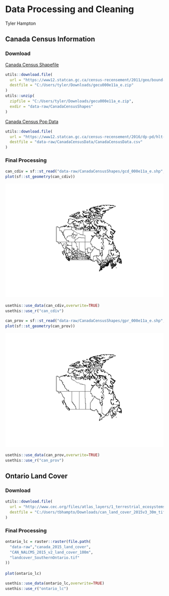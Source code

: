 Data Processing and Cleaning
================
Tyler Hampton

## Canada Census Information

### Download

[Canada Census
Shapefile](https://open.canada.ca/data/en/dataset/5be03a46-8504-40a7-a96c-af195bae0428)

``` r
utils::download.file(
  url = "https://www12.statcan.gc.ca/census-recensement/2011/geo/bound-limit/files-fichiers/gecu000e11a_e.zip",
  destfile = "C:/Users/tyler/Downloads/gecu000e11a_e.zip"
)
utils::unzip(
  zipfile = "C:/Users/tyler/Downloads/gecu000e11a_e.zip",
  exdir = "data-raw/CanadaCensusShapes"
)
```

[Canada Census Pop
Data](https://open.canada.ca/data/en/dataset/ece81c43-aa4e-41ef-86c2-3835eb5aa95c)

``` r
utils::download.file(
  url = "https://www12.statcan.gc.ca/census-recensement/2016/dp-pd/hlt-fst/pd-pl/Tables/CompFile.cfm?Lang=Eng&T=701&OFT=FULLCSV",
  destfile = "data-raw/CanadaCensusData/CanadaCensusData.csv"
)
```

### Final Processing

``` r
can_cdiv = sf::st_read("data-raw/CanadaCensusShapes/gcd_000e11a_e.shp",quiet=TRUE)
plot(sf::st_geometry(can_cdiv))
```

![](Data_Processing_files/figure-gfm/unnamed-chunk-3-1.png)<!-- -->

``` r
usethis::use_data(can_cdiv,overwrite=TRUE)
usethis::use_r("can_cdiv")
```

``` r
can_prov = sf::st_read("data-raw/CanadaCensusShapes/gpr_000e11a_e.shp",quiet=TRUE)
plot(sf::st_geometry(can_prov))
```

![](Data_Processing_files/figure-gfm/unnamed-chunk-5-1.png)<!-- -->

``` r
usethis::use_data(can_prov,overwrite=TRUE)
usethis::use_r("can_prov")
```

## Ontario Land Cover

### Download

``` r
utils::download.file(
  url = "http://www.cec.org/files/atlas_layers/1_terrestrial_ecosystems/1_01_1_land_cover_2015_30m/can_land_cover_2015v3_30m_tif.zip",
  destfile = "C:/Users/tbhampto/Downloads/can_land_cover_2015v3_30m_tif.zip"
)
```

### Final Processing

``` r
ontario_lc = raster::raster(file.path(
  "data-raw","canada_2015_land_cover",
  "CAN_NALCMS_2015_v2_land_cover_100m",
  "landcover_SouthernOntario.tif"
))

plot(ontario_lc)
```

``` r
usethis::use_data(ontario_lc,overwrite=TRUE)
usethis::use_r("ontario_lc")
```
